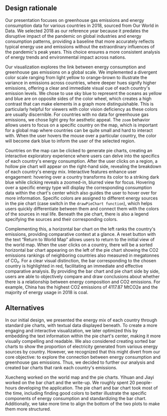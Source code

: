 ## Design rationale
Our presentation focuses on greenhouse gas emissions and energy consumption data for various countries in 2018, sourced from Our World in Data. We selected 2018 as our reference year because it predates the disruptive impact of the pandemic on global industries and energy consumption patterns, providing a baseline that more accurately reflects typical energy use and emissions without the extraordinary influences of the pandemic's peak years. This choice ensures a more consistent analysis of energy trends and environmental impact across nations.

Our visualization explores the link between energy consumption and greenhouse gas emissions on a global scale. We implemented a divergent color scale ranging from light yellow to orange-brown to illustrate the variance in emissions across countries, where deeper hues signify higher emissions, offering a clear and immediate visual cue of each country's emission levels. We chose to use sky blue to represent the oceans as yellow and blue are on opposite sides of the color wheel, which creates a high contrast that can make elements in a graph more distinguishable. This is particularly helpful for viewers with color vision deficiency as these colors are usually discernible. For countries with no data for greenhouse gas emissions, we chose light grey for aesthetic appeal. The `zoom` behavior allows users to focus on a specific country on the map, which is important for a global map where countries can be quite small and hard to interact with. When the user hovers the mouse over a particular country, the color will become dark blue to inform the user of the selected region. 

Countries on the map can be clicked to generate pie charts, creating an interactive exploratory experience where users can delve into the specifics of each country's energy consumption. After the user clicks on a region, a hollow pie chart will appear on the right-hand side, revealing the breakdown of each country's energy mix. Interactive features enhance user engagement: hovering over a country transforms its color to a striking dark blue while clicking reveals a zoomed-in, blurred view for focus. Hovering over a specific energy type will display the corresponding consumption data within the chart's center which also guides the user to hover over for more information. Specific colors are assigned to different energy sources in the pie chart (case switch in the `drawPieChart function`), which helps users quickly differentiate between them and connect them with the colors of the sources in real life. Beneath the pie chart, there is also a legend specifying the sources and their corresponding colors. 

Complementing this, a horizontal bar chart on the left ranks the country's emissions, providing comparative context at a glance. A reset button with the text “Return to World Map” allows users to return to the initial view of the world map. When the user clicks on a country, there will be a sorted horizontal bar chart appearing on the left of the pie chart showing the CO2 emissions rankings of neighboring countries also measured in megatonnes of CO₂. For a clear visual distinction, the bar corresponding to the chosen country is highlighted in red, facilitating an immediate and effective comparative analysis. By providing the bar chart and pie chart side by side, users are able to objectively compare and draw conclusions about whether there is a relationship between energy composition and CO2 emissions. For example, China has the highest CO2 emissions of 4117.87 MtCO2e and the majority of energy usage in 2018 is coal.  

## Alternatives
In our initial design, we presented the energy mix of each country through standard pie charts, with textual data displayed beneath. To create a more engaging and interactive visualization, we later optimized this by embedding the text information within the pie chart's center, making it more visually compelling and readable. We also considered creating sorted bar charts to show the proportion of electricity generated from various energy sources by country. However, we recognized that this might divert from our core objective: to explore the connection between energy consumption and greenhouse gas emissions. Thus, we decided to further our analysis and created bar charts that rank each country's emissions.

Xuecheng worked on the world map and the pie charts. Yihuan and Jiayi worked on the bar chart and the write-up. We roughly spent 20 people-hours developing the application. The pie chart and bar chart took most of the time, including finding good colors to better illustrate the specific components of energy consumption and standardizing the bar chart. Additionally, we take more time to align the bottom of the two plots to make them more structured.

